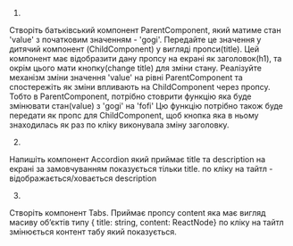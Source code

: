 1) 
Створіть батьківський компонент ParentComponent, який матиме стан 'value' з початковим значенням - 'gogi'.
Передайте це значення у дитячий компонент (ChildComponent) у вигляді пропси(title). Цей компонент має відобразити дану пропсу на екрані як заголовок(h1), та окрім цього мати кнопку(change title) для зміни стану.
Реалізуйте механізм зміни значення 'value' на рівні ParentComponent та спостережіть як зміни впливають на ChildComponent через пропсу.
Тобто в ParentComponent, потрібно стоврити функцію яка буде змінювати стан(value) з 'gogi' на 'fofi'
Цю функцію потрібно також буде передати як пропс для ChildComponent, щоб кнопка яка в ньому знаходилась як раз по кліку виконувала зміну заголовку.

2) 
Напишіть компонент Accordion який приймає title та description
на екрані за замовчуванням показується тільки title. по кліку на тайтл - відображається/ховається description 


3) 
Створіть компонент Tabs. Приймає пропсу content яка має вигляд масиву обʼєктів типу { title: string, content: ReactNode} 
по кліку на тайтл змінюється контент табу який показується.
